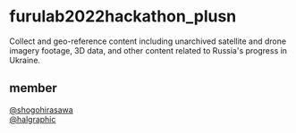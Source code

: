# furulab2022hackathon_plusn
Collect and geo-reference content including unarchived satellite and drone imagery footage, 3D data, and other content related to Russia's progress in Ukraine.

## member
[@shogohirasawa](https://github.com/ShogoHirasawa)  
[@halgraphic](https://github.com/halgraphic)
